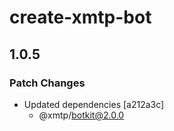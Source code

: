 # create-xmtp-bot

## 1.0.5

### Patch Changes

- Updated dependencies [a212a3c]
  - @xmtp/botkit@2.0.0
